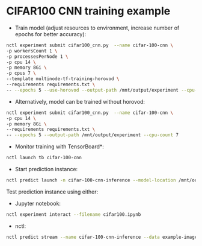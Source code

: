 # CIFAR100 CNN training example

* Train model (adjust resources to environment, increase number of epochs for better accuracy):
```bash
nctl experiment submit cifar100_cnn.py  --name cifar-100-cnn \
-p workersCount 1 \
-p processesPerNode 1 \
-p cpu 14 \
-p memory 8Gi \
-p cpus 7 \
--template multinode-tf-training-horovod \
--requirements requirements.txt \
-- --epochs 5 --use-horovod --output-path /mnt/output/experiment --cpu-count 7
```

* Alternatively, model can be trained without horovod:
```bash
nctl experiment submit cifar100_cnn.py  --name cifar-100-cnn \
-p cpu 14 \
-p memory 8Gi \
--requirements requirements.txt \
-- --epochs 5 --output-path /mnt/output/experiment --cpu-count 7
```

* Monitor training with TensorBoard*:
```bash
nctl launch tb cifar-100-cnn
```

* Start prediction instance: 
```bash
nctl predict launch -n cifar-100-cnn-inference --model-location /mnt/output/home/cifar-100-cnn/cifar100_tf_model
```

Test prediction instance using either: 
- Jupyter notebook:
```bash
nctl experiment interact --filename cifar100.ipynb
```
- nctl:
```bash
nctl predict stream --name cifar-100-cnn-inference --data example-image.json
``` 
